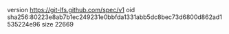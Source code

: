 version https://git-lfs.github.com/spec/v1
oid sha256:80223e8ab7b1ec249231e0bbfda1331abb5dc8bec73d6800d862ad1535224e96
size 22669

